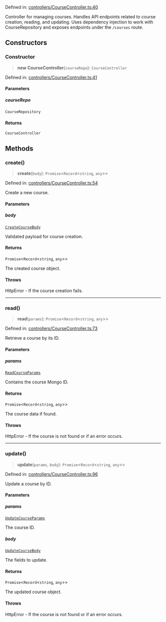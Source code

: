 Defined in: [controllers/CourseController.ts:40](https://github.com/continuousactivelearning/vibe/blob/ba7fd29459f44e164192b6f3b1178ced23288f0a/backend/src/modules/courses/controllers/CourseController.ts#L40)

Controller for managing courses.
Handles API endpoints related to course creation, reading, and updating.
Uses dependency injection to work with CourseRepository and exposes
endpoints under the `/courses` route.

## Constructors

### Constructor

> **new CourseController**(`courseRepo`): `CourseController`

Defined in: [controllers/CourseController.ts:41](https://github.com/continuousactivelearning/vibe/blob/ba7fd29459f44e164192b6f3b1178ced23288f0a/backend/src/modules/courses/controllers/CourseController.ts#L41)

#### Parameters

##### courseRepo

`CourseRepository`

#### Returns

`CourseController`

## Methods

### create()

> **create**(`body`): `Promise`\<`Record`\<`string`, `any`\>\>

Defined in: [controllers/CourseController.ts:54](https://github.com/continuousactivelearning/vibe/blob/ba7fd29459f44e164192b6f3b1178ced23288f0a/backend/src/modules/courses/controllers/CourseController.ts#L54)

Create a new course.

#### Parameters

##### body

[`CreateCourseBody`](../Validators/CourseValidators/CreateCourseBody.md)

Validated payload for course creation.

#### Returns

`Promise`\<`Record`\<`string`, `any`\>\>

The created course object.

#### Throws

HttpError - If the course creation fails.

***

### read()

> **read**(`params`): `Promise`\<`Record`\<`string`, `any`\>\>

Defined in: [controllers/CourseController.ts:73](https://github.com/continuousactivelearning/vibe/blob/ba7fd29459f44e164192b6f3b1178ced23288f0a/backend/src/modules/courses/controllers/CourseController.ts#L73)

Retrieve a course by its ID.

#### Parameters

##### params

[`ReadCourseParams`](../Validators/CourseValidators/ReadCourseParams.md)

Contains the course Mongo ID.

#### Returns

`Promise`\<`Record`\<`string`, `any`\>\>

The course data if found.

#### Throws

HttpError - If the course is not found or if an error occurs.

***

### update()

> **update**(`params`, `body`): `Promise`\<`Record`\<`string`, `any`\>\>

Defined in: [controllers/CourseController.ts:96](https://github.com/continuousactivelearning/vibe/blob/ba7fd29459f44e164192b6f3b1178ced23288f0a/backend/src/modules/courses/controllers/CourseController.ts#L96)

Update a course by ID.

#### Parameters

##### params

[`UpdateCourseParams`](../Validators/CourseValidators/UpdateCourseParams.md)

The course ID.

##### body

[`UpdateCourseBody`](../Validators/CourseValidators/UpdateCourseBody.md)

The fields to update.

#### Returns

`Promise`\<`Record`\<`string`, `any`\>\>

The updated course object.

#### Throws

HttpError - If the course is not found or if an error occurs.
